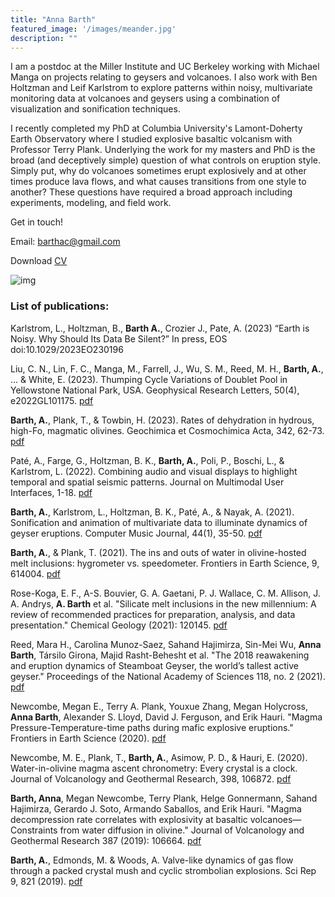 ```yaml
---
title: "Anna Barth"
featured_image: '/images/meander.jpg'
description: ""
---
```


I am a postdoc at the Miller Institute and UC Berkeley working with Michael Manga on projects relating to geysers and volcanoes. I also work with Ben Holtzman and Leif Karlstrom to explore patterns within noisy, multivariate  monitoring data at volcanoes and geysers using a combination of visualization and sonification techniques.

I recently completed my PhD at Columbia University's Lamont-Doherty Earth Observatory where I studied explosive basaltic volcanism with Professor Terry Plank. Underlying the work for my masters and PhD is the broad (and deceptively simple) question of what controls on eruption style. Simply put, why do volcanoes sometimes erupt explosively and at other times produce lava flows, and what causes transitions from one style to another? These questions have required a broad approach including experiments, modeling, and field work. 

Get in touch!

Email: barthac@gmail.com

Download 
[CV](/files/AB_CV_2023.pdf)

![img](/images/Etna.jpg)

### List of publications:
Karlstrom, L., Holtzman, B., **Barth A.**, Crozier J., Pate, A. (2023) “Earth is Noisy. Why Should Its Data Be Silent?” In press, EOS doi:10.1029/2023EO230196

Liu, C. N., Lin, F. C., Manga, M., Farrell, J., Wu, S. M., Reed, M. H., **Barth, A.**, ... & White, E. (2023). Thumping Cycle Variations of Doublet Pool in Yellowstone National Park, USA. Geophysical Research Letters, 50(4), e2022GL101175. [pdf](/files/Liu2023.pdf)

**Barth, A.**, Plank, T., & Towbin, H. (2023). Rates of dehydration in hydrous, high-Fo, magmatic olivines. Geochimica et Cosmochimica Acta, 342, 62-73. [pdf](/files/Barth2023.pdf)

Paté, A., Farge, G., Holtzman, B. K., **Barth, A.**, Poli, P., Boschi, L., & Karlstrom, L. (2022). Combining audio and visual displays to highlight temporal and spatial seismic patterns. Journal on Multimodal User Interfaces, 1-18. [pdf](/files/Pate2022.pdf)

**Barth, A.**, Karlstrom, L., Holtzman, B. K., Paté, A., & Nayak, A. (2021). Sonification and animation of multivariate data to illuminate dynamics of geyser eruptions. Computer Music Journal, 44(1), 35-50. [pdf](/files/CMJ_Barth2021.pdf)

**Barth, A.**, & Plank, T. (2021). The ins and outs of water in olivine-hosted melt inclusions: hygrometer vs. speedometer. Frontiers in Earth Science, 9, 614004. [pdf](/files/FIE_Barth2021.pdf)

Rose-Koga, E. F., A-S. Bouvier, G. A. Gaetani, P. J. Wallace, C. M. Allison, J. A. Andrys, **A. Barth** et al. "Silicate melt inclusions in the new millennium: A review of recommended practices for preparation, analysis, and data presentation." Chemical Geology (2021): 120145. [pdf](/files/Rose-Koga2021.pdf)

Reed, Mara H., Carolina Munoz-Saez, Sahand Hajimirza, Sin-Mei Wu, **Anna Barth**, Társilo Girona, Majid Rasht-Behesht et al. "The 2018 reawakening and eruption dynamics of Steamboat Geyser, the world’s tallest active geyser." Proceedings of the National Academy of Sciences 118, no. 2 (2021). [pdf](/files/Reed2021.pdf)

Newcombe, Megan E., Terry A. Plank, Youxue Zhang, Megan Holycross, **Anna Barth**, Alexander S. Lloyd, David J. Ferguson, and Erik Hauri. "Magma Pressure-Temperature-time paths during mafic explosive eruptions." Frontiers in Earth Science (2020). [pdf](/files/Newcombe2020_PTt.pdf)

Newcombe, M. E., Plank, T., **Barth, A.**, Asimow, P. D., & Hauri, E. (2020). Water-in-olivine magma ascent chronometry: Every crystal is a clock. Journal of Volcanology and Geothermal Research, 398, 106872. [pdf](/files/Newcombe2020_HinOl.pdf)

**Barth, Anna**, Megan Newcombe, Terry Plank, Helge Gonnermann, Sahand Hajimirza, Gerardo J. Soto, Armando Saballos, and Erik Hauri. "Magma decompression rate correlates with explosivity at basaltic volcanoes—Constraints from water diffusion in olivine." Journal of Volcanology and Geothermal Research 387 (2019): 106664. [pdf](/files/barth-2019-magma-decompress.pdf)

**Barth, A.**, Edmonds, M. & Woods, A. Valve-like dynamics of gas flow through a packed crystal mush and cyclic strombolian explosions. Sci Rep 9, 821 (2019). [pdf](/files/Barth2019-Stromboli.pdf)

<head>

<title>Anna Barth</title>

</head>

